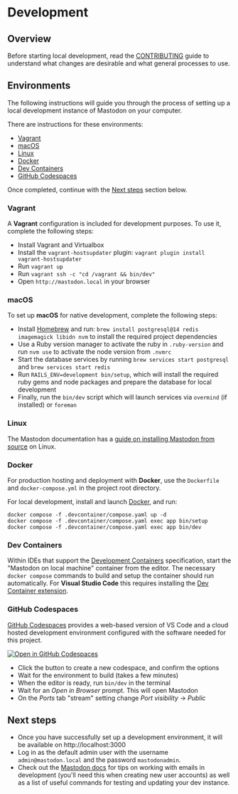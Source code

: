 # Development

## Overview

Before starting local development, read the [CONTRIBUTING] guide to understand
what changes are desirable and what general processes to use.

## Environments

The following instructions will guide you through the process of setting up a local development instance of Mastodon on your computer.

There are instructions for these environments:

- [Vagrant](#vagrant)
- [macOS](#macos)
- [Linux](#linux)
- [Docker](#docker)
- [Dev Containers](#dev-containers)
- [GitHub Codespaces](#github-codespaces)

Once completed, continue with the [Next steps](#next-steps) section below.

### Vagrant

A **Vagrant** configuration is included for development purposes. To use it,
complete the following steps:

- Install Vagrant and Virtualbox
- Install the `vagrant-hostsupdater` plugin:
  `vagrant plugin install vagrant-hostsupdater`
- Run `vagrant up`
- Run `vagrant ssh -c "cd /vagrant && bin/dev"`
- Open `http://mastodon.local` in your browser

### macOS

To set up **macOS** for native development, complete the following steps:

- Install [Homebrew] and run:
  `brew install postgresql@14 redis imagemagick libidn nvm`
  to install the required project dependencies
- Use a Ruby version manager to activate the ruby in `.ruby-version` and run
  `nvm use` to activate the node version from `.nvmrc`
- Start the database services by running `brew services start postgresql` and
  `brew services start redis`
- Run `RAILS_ENV=development bin/setup`, which will install the required ruby gems and node
  packages and prepare the database for local development
- Finally, run the `bin/dev` script which will launch services via `overmind`
  (if installed) or `foreman`

### Linux

The Mastodon documentation has a [guide on installing Mastodon from source](https://docs.joinmastodon.org/dev/setup/#manual) on Linux.

### Docker

For production hosting and deployment with **Docker**, use the `Dockerfile` and
`docker-compose.yml` in the project root directory.

For local development, install and launch [Docker], and run:

```shell
docker compose -f .devcontainer/compose.yaml up -d
docker compose -f .devcontainer/compose.yaml exec app bin/setup
docker compose -f .devcontainer/compose.yaml exec app bin/dev
```

### Dev Containers

Within IDEs that support the [Development Containers] specification, start the
"Mastodon on local machine" container from the editor. The necessary `docker
compose` commands to build and setup the container should run automatically. For
**Visual Studio Code** this requires installing the [Dev Container extension].

### GitHub Codespaces

[GitHub Codespaces] provides a web-based version of VS Code and a cloud hosted
development environment configured with the software needed for this project.

[![Open in GitHub Codespaces](https://github.com/codespaces/badge.svg)][codespace]

- Click the button to create a new codespace, and confirm the options
- Wait for the environment to build (takes a few minutes)
- When the editor is ready, run `bin/dev` in the terminal
- Wait for an _Open in Browser_ prompt. This will open Mastodon
- On the _Ports_ tab "stream" setting change _Port visibility_ → _Public_

## Next steps

- Once you have successfully set up a development environment, it will be available on http://localhost:3000
- Log in as the default admin user with the username `admin@mastodon.local` and the password `mastodonadmin`.
- Check out the [Mastodon docs] for tips on working with emails in development (you'll need this when creating new user accounts) as well as a list of useful commands for testing and updating your dev instance.

[codespace]: https://codespaces.new/mastodon/mastodon?quickstart=1&devcontainer_path=.devcontainer%2Fcodespaces%2Fdevcontainer.json
[CONTRIBUTING]: ../CONTRIBUTING.md
[Dev Container extension]: https://containers.dev/supporting#dev-containers
[Development Containers]: https://containers.dev/supporting
[Docker]: https://docs.docker.com
[GitHub Codespaces]: https://docs.github.com/en/codespaces
[Homebrew]: https://brew.sh
[Mastodon docs]: https://docs.joinmastodon.org/dev/setup/#working-with-emails-in-development
